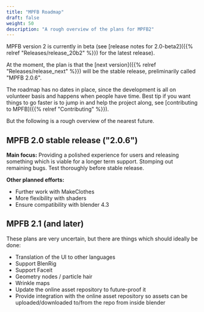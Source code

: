 ```yaml
---
title: "MPFB Roadmap"
draft: false
weight: 50
description: "A rough overview of the plans for MPFB2"
---
```


MPFB version 2 is currently in beta (see [release notes for 2.0-beta2]({{% relref "Releases/release_20b2" %}}) for the latest release).

At the moment, the plan is that the [next version]({{% relref "Releases/release_next" %}}) will be the stable release, preliminarily called 
"MPFB 2.0.6".

The roadmap has no dates in place, since the development is all on volunteer basis and happens when people have time. Best tip if you
want things to go faster is to jump in and help the project along, see [contributing to MPFB]({{% relref "Contributing" %}}).

But the following is a rough overview of the nearest future.

## MPFB 2.0 stable release ("2.0.6")

**Main focus:** Providing a polished experience for users and releasing something which is viable for a longer term support. Stomping out remaining bugs. Test thoroughly before stable release.

**Other planned efforts:**

- Further work with MakeClothes
- More flexibility with shaders
- Ensure compatibility with blender 4.3

## MPFB 2.1 (and later)

These plans are very uncertain, but there are things which should ideally be done:

- Translation of the UI to other languages
- Support BlenRig
- Support Faceit
- Geometry nodes / particle hair
- Wrinkle maps
- Update the online asset repository to future-proof it
- Provide integration with the online asset repository so assets can be uploaded/downloaded to/from the repo from inside blender


